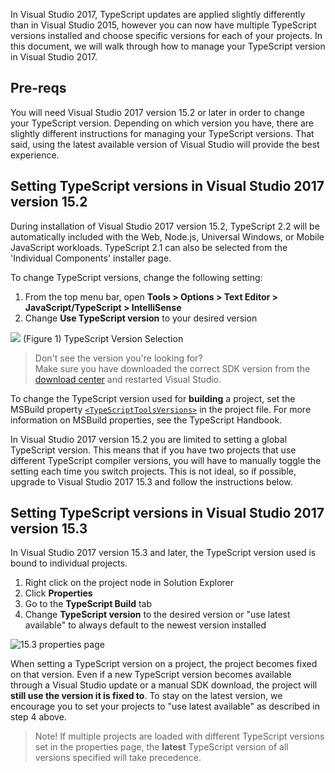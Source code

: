 In Visual Studio 2017, TypeScript updates are applied slightly differently than in Visual Studio 2015, however you can now have multiple TypeScript versions installed and choose specific versions for each of your projects.
In this document, we will walk through how to manage your TypeScript version in Visual Studio 2017.

## Pre-reqs

You will need Visual Studio 2017 version 15.2 or later in order to change your TypeScript version. 
Depending on which version you have, there are slightly different instructions for managing your TypeScript versions.
That said, using the latest available version of Visual Studio will provide the best experience.  

## Setting TypeScript versions in Visual Studio 2017 version 15.2

During installation of Visual Studio 2017 version 15.2, TypeScript 2.2 will be automatically included with the Web, Node.js, Universal Windows, or Mobile JavaScript workloads. TypeScript 2.1 can also be selected from the 'Individual Components' installer page. 

To change TypeScript versions, change the following setting:

1. From the top menu bar, open **Tools > Options > Text Editor > JavaScript/TypeScript > IntelliSense**
2. Change **Use TypeScript version** to your desired version

![](https://www.visualstudio.com/en-us/news/releasenotes/media/tsversion-2.png)
(Figure 1) TypeScript Version Selection

> Don't see the version you're looking for?  
Make sure you have downloaded the correct SDK version from the [download center](https://www.microsoft.com/en-us/download/details.aspx?id=55258) and restarted Visual Studio.

To change the TypeScript version used for **building** a project, set the MSBuild property [`<TypeScriptToolsVersions>`](http://www.typescriptlang.org/docs/handbook/compiler-options-in-msbuild.html#toolsversion) in the project file. For more information on MSBuild properties, see the TypeScript Handbook.

In Visual Studio 2017 version 15.2 you are limited to setting a global TypeScript version.
This means that if you have two projects that use different TypeScript compiler versions, you will have to manually toggle the setting each time you switch projects.
This is not ideal, so if possible, upgrade to Visual Studio 2017 15.3 and follow the instructions below.

## Setting TypeScript versions in Visual Studio 2017 version 15.3

In Visual Studio 2017 version 15.3 and later, the TypeScript version used is bound to individual projects.

1. Right click on the project node in Solution Explorer 
2. Click **Properties**
3. Go to the **TypeScript Build** tab
4. Change **TypeScript version** to the desired version or "use latest available" to always default to the newest version installed

![15.3 properties page](https://user-images.githubusercontent.com/820883/27146889-b7498fd2-50ef-11e7-86c3-af1d84bf3d1d.png "15.3 properties page")

When setting a TypeScript version on a project, the project becomes fixed on that version.
Even if a new TypeScript version becomes available through a Visual Studio update or a manual SDK download, the project will **still use the version it is fixed to**.
To stay on the latest version, we encourage you to set your projects to "use latest available" as described in step 4 above.

> Note! If multiple projects are loaded with different TypeScript versions set in the properties page, the **latest** TypeScript version of all versions specified will take precedence.